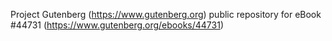 Project Gutenberg (https://www.gutenberg.org) public repository for eBook #44731 (https://www.gutenberg.org/ebooks/44731)
